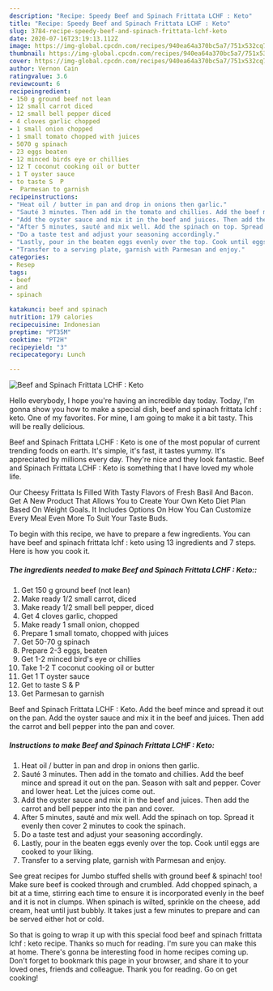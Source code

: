 ```yaml
---
description: "Recipe: Speedy Beef and Spinach Frittata LCHF : Keto"
title: "Recipe: Speedy Beef and Spinach Frittata LCHF : Keto"
slug: 3784-recipe-speedy-beef-and-spinach-frittata-lchf-keto
date: 2020-07-16T23:19:13.112Z
image: https://img-global.cpcdn.com/recipes/940ea64a370bc5a7/751x532cq70/beef-and-spinach-frittata-lchf-keto-recipe-main-photo.jpg
thumbnail: https://img-global.cpcdn.com/recipes/940ea64a370bc5a7/751x532cq70/beef-and-spinach-frittata-lchf-keto-recipe-main-photo.jpg
cover: https://img-global.cpcdn.com/recipes/940ea64a370bc5a7/751x532cq70/beef-and-spinach-frittata-lchf-keto-recipe-main-photo.jpg
author: Vernon Cain
ratingvalue: 3.6
reviewcount: 6
recipeingredient:
- 150 g ground beef not lean
- 12 small carrot diced
- 12 small bell pepper diced
- 4 cloves garlic chopped
- 1 small onion chopped
- 1 small tomato chopped with juices
- 5070 g spinach
- 23 eggs beaten
- 12 minced birds eye or chillies
- 12 T coconut cooking oil or butter
- 1 T oyster sauce
- to taste S  P
-  Parmesan to garnish
recipeinstructions:
- "Heat oil / butter in pan and drop in onions then garlic."
- "Sauté 3 minutes. Then add in the tomato and chillies. Add the beef mince and spread it out on the pan. Season with salt and pepper. Cover and lower heat. Let the juices come out."
- "Add the oyster sauce and mix it in the beef and juices. Then add the carrot and bell pepper into the pan and cover."
- "After 5 minutes, sauté and mix well. Add the spinach on top. Spread it evenly then cover 2 minutes to cook the spinach."
- "Do a taste test and adjust your seasoning accordingly."
- "Lastly, pour in the beaten eggs evenly over the top. Cook until eggs are cooked to your liking."
- "Transfer to a serving plate, garnish with Parmesan and enjoy."
categories:
- Resep
tags:
- beef
- and
- spinach

katakunci: beef and spinach
nutrition: 179 calories
recipecuisine: Indonesian
preptime: "PT35M"
cooktime: "PT2H"
recipeyield: "3"
recipecategory: Lunch

---
```



![Beef and Spinach Frittata LCHF : Keto](https://img-global.cpcdn.com/recipes/940ea64a370bc5a7/751x532cq70/beef-and-spinach-frittata-lchf-keto-recipe-main-photo.jpg)

Hello everybody, I hope you're having an incredible day today. Today, I'm gonna show you how to make a special dish, beef and spinach frittata lchf : keto. One of my favorites. For mine, I am going to make it a bit tasty. This will be really delicious.

Beef and Spinach Frittata LCHF : Keto is one of the most popular of current trending foods on earth. It's simple, it's fast, it tastes yummy. It's appreciated by millions every day. They're nice and they look fantastic. Beef and Spinach Frittata LCHF : Keto is something that I have loved my whole life.

Our Cheesy Frittata Is Filled With Tasty Flavors of Fresh Basil And Bacon. Get A New Product That Allows You to Create Your Own Keto Diet Plan Based On Weight Goals. It Includes Options On How You Can Customize Every Meal Even More To Suit Your Taste Buds.


To begin with this recipe, we have to prepare a few ingredients. You can have beef and spinach frittata lchf : keto using 13 ingredients and 7 steps. Here is how you cook it.

##### The ingredients needed to make Beef and Spinach Frittata LCHF : Keto::

1. Get 150 g ground beef (not lean)
1. Make ready 1/2 small carrot, diced
1. Make ready 1/2 small bell pepper, diced
1. Get 4 cloves garlic, chopped
1. Make ready 1 small onion, chopped
1. Prepare 1 small tomato, chopped with juices
1. Get 50-70 g spinach
1. Prepare 2-3 eggs, beaten
1. Get 1-2 minced bird&#39;s eye or chillies
1. Take 1-2 T coconut cooking oil or butter
1. Get 1 T oyster sauce
1. Get to taste S &amp; P
1. Get  Parmesan to garnish


Beef and Spinach Frittata LCHF : Keto. Add the beef mince and spread it out on the pan. Add the oyster sauce and mix it in the beef and juices. Then add the carrot and bell pepper into the pan and cover. 

##### Instructions to make Beef and Spinach Frittata LCHF : Keto:

1. Heat oil / butter in pan and drop in onions then garlic.
1. Sauté 3 minutes. Then add in the tomato and chillies. Add the beef mince and spread it out on the pan. Season with salt and pepper. Cover and lower heat. Let the juices come out.
1. Add the oyster sauce and mix it in the beef and juices. Then add the carrot and bell pepper into the pan and cover.
1. After 5 minutes, sauté and mix well. Add the spinach on top. Spread it evenly then cover 2 minutes to cook the spinach.
1. Do a taste test and adjust your seasoning accordingly.
1. Lastly, pour in the beaten eggs evenly over the top. Cook until eggs are cooked to your liking.
1. Transfer to a serving plate, garnish with Parmesan and enjoy.


See great recipes for Jumbo stuffed shells with ground beef &amp; spinach! too! Make sure beef is cooked through and crumbled. Add chopped spinach, a bit at a time, stirring each time to ensure it is incorporated evenly in the beef and it is not in clumps. When spinach is wilted, sprinkle on the cheese, add cream, heat until just bubbly. It takes just a few minutes to prepare and can be served either hot or cold. 

So that is going to wrap it up with this special food beef and spinach frittata lchf : keto recipe. Thanks so much for reading. I'm sure you can make this at home. There's gonna be interesting food in home recipes coming up. Don't forget to bookmark this page in your browser, and share it to your loved ones, friends and colleague. Thank you for reading. Go on get cooking!
